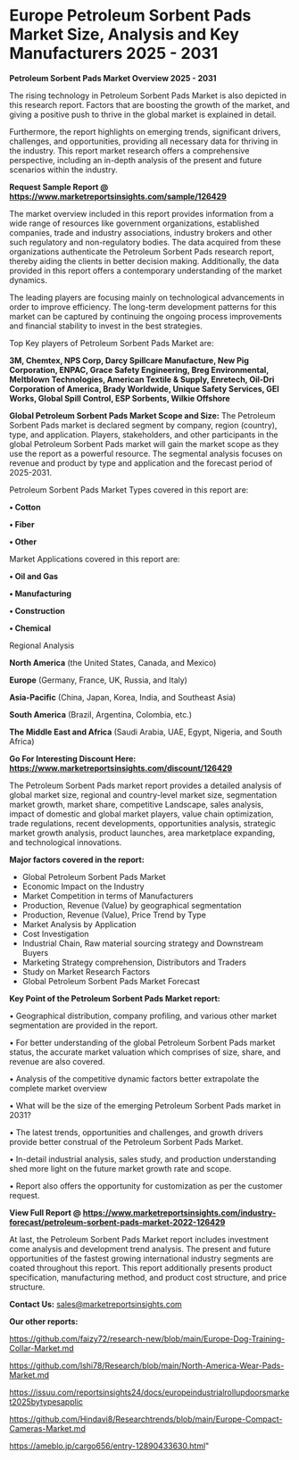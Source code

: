# Europe Petroleum Sorbent Pads Market Size, Analysis and Key Manufacturers 2025 - 2031

<Strong> Petroleum Sorbent Pads Market Overview 2025 - 2031</strong>

The rising technology in Petroleum Sorbent Pads Market is also depicted in this research report. Factors that are boosting the growth of the market, and giving a positive push to thrive in the global market is explained in detail.

Furthermore, the report highlights on emerging trends, significant drivers, challenges, and opportunities, providing all necessary data for thriving in the industry. This report market research offers a comprehensive perspective, including an in-depth analysis of the present and future scenarios within the industry.

<strong>Request Sample Report @ <a href=https://www.marketreportsinsights.com/sample/126429>https://www.marketreportsinsights.com/sample/126429</a></strong>

The market overview included in this report provides information from a wide range of resources like government organizations, established companies, trade and industry associations, industry brokers and other such regulatory and non-regulatory bodies. The data acquired from these organizations authenticate the Petroleum Sorbent Pads research report, thereby aiding the clients in better decision making. Additionally, the data provided in this report offers a contemporary understanding of the market dynamics.

The leading players are focusing mainly on technological advancements in order to improve efficiency. The long-term development patterns for this market can be captured by continuing the ongoing process improvements and financial stability to invest in the best strategies.

Top Key players of Petroleum Sorbent Pads Market are:

<strong>3M, Chemtex, NPS Corp, Darcy Spillcare Manufacture, New Pig Corporation, ENPAC, Grace Safety Engineering, Breg Environmental, Meltblown Technologies, American Textile & Supply, Enretech, Oil-Dri Corporation of America, Brady Worldwide, Unique Safety Services, GEI Works, Global Spill Control, ESP Sorbents, Wilkie Offshore</strong>

<strong><b>Global Petroleum Sorbent Pads Market Scope and Size:</b></strong>
The Petroleum Sorbent Pads market is declared segment by company, region (country), type, and application. Players, stakeholders, and other participants in the global Petroleum Sorbent Pads market will gain the market scope as they use the report as a powerful resource. The segmental analysis focuses on revenue and product by type and application and the forecast period of 2025-2031.

Petroleum Sorbent Pads Market Types covered in this report are:

<strong>• Cotton

• Fiber

• Other</strong>

Market Applications covered in this report are:

<strong>• Oil and Gas

• Manufacturing

• Construction

• Chemical</strong> 

Regional Analysis

<strong>North America</strong> (the United States, Canada, and Mexico)

<strong>Europe</strong> (Germany, France, UK, Russia, and Italy)

<strong>Asia-Pacific</strong> (China, Japan, Korea, India, and Southeast Asia)

<strong>South America</strong> (Brazil, Argentina, Colombia, etc.)

<strong>The Middle East and Africa</strong> (Saudi Arabia, UAE, Egypt, Nigeria, and South Africa)

<strong>Go For Interesting Discount Here: <a href=https://www.marketreportsinsights.com/discount/126429>https://www.marketreportsinsights.com/discount/126429</a></strong>

The Petroleum Sorbent Pads market report provides a detailed analysis of global market size, regional and country-level market size, segmentation market growth, market share, competitive Landscape, sales analysis, impact of domestic and global market players, value chain optimization, trade regulations, recent developments, opportunities analysis, strategic market growth analysis, product launches, area marketplace expanding, and technological innovations.

<strong><b>Major factors covered in the report:</b></strong>
<ul>
  <li>Global Petroleum Sorbent Pads Market </li>
  <li>Economic Impact on the Industry</li>
  <li>Market Competition in terms of Manufacturers</li>
  <li>Production, Revenue (Value) by geographical segmentation</li>
  <li>Production, Revenue (Value), Price Trend by Type</li>
  <li>Market Analysis by Application</li>
  <li>Cost Investigation</li>
  <li>Industrial Chain, Raw material sourcing strategy and Downstream Buyers</li>
  <li>Marketing Strategy comprehension, Distributors and Traders</li>
  <li>Study on Market Research Factors</li>
  <li>Global Petroleum Sorbent Pads Market Forecast</li>
</ul>

<strong><b>Key Point of the Petroleum Sorbent Pads Market report:</b></strong>

• Geographical distribution, company profiling, and various other market segmentation are provided in the report.

• For better understanding of the global Petroleum Sorbent Pads market status, the accurate market valuation which comprises of size, share, and revenue are also covered.

• Analysis of the competitive dynamic factors better extrapolate the complete market overview

• What will be the size of the emerging Petroleum Sorbent Pads market in 2031?

• The latest trends, opportunities and challenges, and growth drivers provide better construal of the Petroleum Sorbent Pads Market.

• In-detail industrial analysis, sales study, and production understanding shed more light on the future market growth rate and scope.

• Report also offers the opportunity for customization as per the customer request.

<strong><b>View Full Report @ <a href=https://www.marketreportsinsights.com/industry-forecast/petroleum-sorbent-pads-market-2022-126429>https://www.marketreportsinsights.com/industry-forecast/petroleum-sorbent-pads-market-2022-126429</a></b></strong>


At last, the Petroleum Sorbent Pads Market report includes investment come analysis and development trend analysis. The present and future opportunities of the fastest growing international industry segments are coated throughout this report. This report additionally presents product specification, manufacturing method, and product cost structure, and price structure.

<strong>Contact Us:</strong>
sales@marketreportsinsights.com

<strong>Our other reports:</strong>

<a href=https://github.com/faizy72/research-new/blob/main/Europe-Dog-Training-Collar-Market.md>https://github.com/faizy72/research-new/blob/main/Europe-Dog-Training-Collar-Market.md</a>

<a href=https://github.com/Ishi78/Research/blob/main/North-America-Wear-Pads-Market.md>https://github.com/Ishi78/Research/blob/main/North-America-Wear-Pads-Market.md</a>

<a href=https://issuu.com/reportsinsights24/docs/europeindustrialrollupdoorsmarket2025bytypesapplic>https://issuu.com/reportsinsights24/docs/europeindustrialrollupdoorsmarket2025bytypesapplic</a>

<a href=https://github.com/Hindavi8/Researchtrends/blob/main/Europe-Compact-Cameras-Market.md>https://github.com/Hindavi8/Researchtrends/blob/main/Europe-Compact-Cameras-Market.md</a>

<a href=https://ameblo.jp/cargo656/entry-12890433630.html>https://ameblo.jp/cargo656/entry-12890433630.html</a>"
